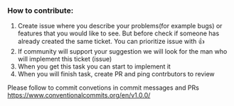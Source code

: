 ### How to contribute:
1. Create issue where you describe your problems(for example bugs) or features that you would like to see. But before check if someone has already created the same ticket.
You can prioritize issue with 👍
2. If community will support your suggestion we will look for the man who will implement this ticket (issue)
3. When you get this task you can start to implement it
4. When you will finish task, create PR and ping contrbutors to review

Please follow to commit convetions in commit messages and PRs https://www.conventionalcommits.org/en/v1.0.0/
